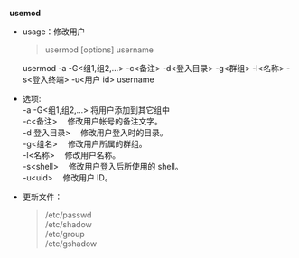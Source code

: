 **usemod**

- usage：修改用户

  > usermod [options] username

  usermod -a -G<组1,组2,...> -c<备注> -d<登入目录> -g<群组> -l<名称> -s<登入终端> -u<用户 id> username

- 选项:  
   -a -G<组1,组2,...> 将用户添加到其它组中  
   -c<备注> 　修改用户帐号的备注文字。  
   -d 登入目录> 　修改用户登入时的目录。  
   -g<组名> 　修改用户所属的群组。  
   -l<名称> 　修改用户名称。  
   -s\<shell\> 　修改用户登入后所使用的 shell。  
   -u\<uid\> 　修改用户 ID。

- 更新文件：
  > /etc/passwd  
  > /etc/shadow  
  > /etc/group  
  > /etc/gshadow

